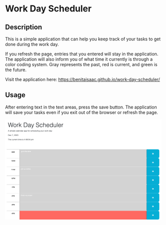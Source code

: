 # Work Day Scheduler 

## Description

This is a simple application that can help you keep track of your tasks to get done during the work day. 

If you refresh the page, entries that you entered will stay in the application. The application will also inform you of what time it currently is through a color coding system. Gray represents the past, red is current, and green is the future. 

Visit the application here: https://benitaisaac.github.io/work-day-scheduler/ 

## Usage

After entering text in the text areas, press the save button. The application will save your tasks even if you exit out of the browser or refresh the page. 

![A screenshot of the deployed application](./Assets/Images/Screen%20Shot%202023-12-07%20at%204.49.14%20PM.png)
